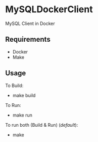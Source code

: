 # MySQLDockerClient
MySQL Client in Docker

## Requirements
- Docker
- Make

## Usage
To Build:
- make build

To Run:
- make run

To run both (Build & Run) (*default*):
- make
